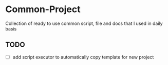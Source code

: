 # Common-Project

Collection of ready to use common script, file and docs that I used in daily basis

## TODO

- [ ] add script executor to automatically copy template for new project
